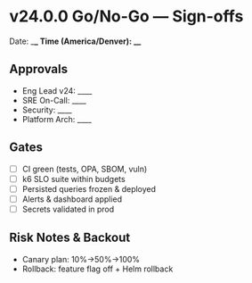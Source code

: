 # v24.0.0 Go/No-Go — Sign-offs

Date: \_**\_ Time (America/Denver): \_\_**

## Approvals

- Eng Lead v24: \_\_\_\_
- SRE On-Call: \_\_\_\_
- Security: \_\_\_\_
- Platform Arch: \_\_\_\_

## Gates

- [ ] CI green (tests, OPA, SBOM, vuln)
- [ ] k6 SLO suite within budgets
- [ ] Persisted queries frozen & deployed
- [ ] Alerts & dashboard applied
- [ ] Secrets validated in prod

## Risk Notes & Backout

- Canary plan: 10%→50%→100%
- Rollback: feature flag off + Helm rollback
